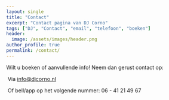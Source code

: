 ```yaml
---
layout: single
title: "Contact"
excerpt: "Contact pagina van DJ Corno"
tags: ["DJ", "Contact", "email", "telefoon", "boeken"]
header:
  image: /assets/images/header.png
author_profile: true
permalink: /contact/
---
```


Wilt u boeken of aanvullende info! Neem dan gerust contact op:

<img class="fas fa-fw fa-envelope-square"/> Via [info@djcorno.nl](mailto:info@djcorno.nl)


<img class="fas fa-fw fa-phone-square"/> Of bell/app op het volgende nummer: 06 - 41 21 49 67
